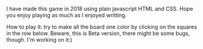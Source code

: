 I have made this game in 2018 using plain javascript HTML and CSS. Hope you enjoy playing as much as I enjoyed writting.

How to play it: try to make all the board one color by clicking on the squares in the row below. Beware, this is Beta version, there might be some bugs, though. I'm working on it:) 